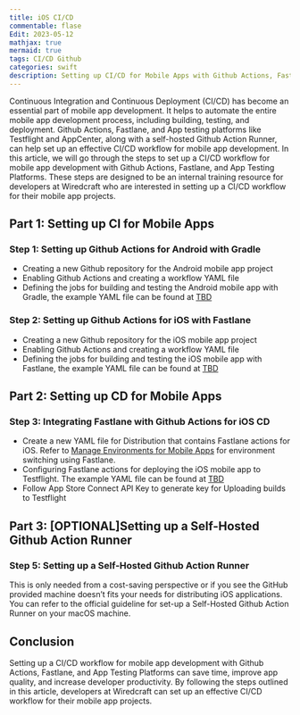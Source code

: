 ```yaml
---
title: iOS CI/CD
commentable: flase
Edit: 2023-05-12
mathjax: true
mermaid: true
tags: CI/CD Github
categories: swift
description: Setting up CI/CD for Mobile Apps with Github Actions, Fastlane, and App Testing Platforms
---
```


Continuous Integration and Continuous Deployment (CI/CD) has become an essential part of mobile app development. It helps to automate the entire mobile app development process, including building, testing, and deployment. Github Actions, Fastlane, and App testing platforms like Testflight and AppCenter, along with a self-hosted Github Action Runner, can help set up an effective CI/CD workflow for mobile app development.
In this article, we will go through the steps to set up a CI/CD workflow for mobile app development with Github Actions, Fastlane, and App Testing Platforms. These steps are designed to be an internal training resource for developers at Wiredcraft who are interested in setting up a CI/CD workflow for their mobile app projects.

## Part 1: Setting up CI for Mobile Apps

### Step 1: Setting up Github Actions for Android with Gradle
- Creating a new Github repository for the Android mobile app project
- Enabling Github Actions and creating a workflow YAML file
- Defining the jobs for building and testing the Android mobile app with Gradle, the example YAML file can be found at [TBD](TBD)

### Step 2: Setting up Github Actions for iOS with Fastlane
- Creating a new Github repository for the iOS mobile app project
- Enabling Github Actions and creating a workflow YAML file
- Defining the jobs for building and testing the iOS mobile app with Fastlane, the example YAML file can be found at [TBD](TBD)
 
## Part 2: Setting up CD for Mobile Apps

### Step 3: Integrating Fastlane with Github Actions for iOS CD
- Create a new YAML file for Distribution that contains Fastlane actions for iOS. Refer to [Manage Environments for Mobile Apps](TBD) for environment switching using Fastlane.
- Configuring Fastlane actions for deploying the iOS mobile app to Testflight. The example YAML file can be found at [TBD](TBD)
- Follow App Store Connect API Key to generate key for Uploading builds to Testflight
 
## Part 3: [OPTIONAL]Setting up a Self-Hosted Github Action Runner

### Step 5: Setting up a Self-Hosted Github Action Runner
This is only needed from a cost-saving perspective or if you see the GitHub provided machine doesn’t fits your needs for distributing iOS applications. You can refer to the official guideline for set-up a Self-Hosted Github Action Runner on your macOS machine.

## Conclusion
Setting up a CI/CD workflow for mobile app development with Github Actions, Fastlane, and App Testing Platforms can save time, improve app quality, and increase developer productivity. By following the steps outlined in this article, developers at Wiredcraft can set up an effective CI/CD workflow for their mobile app projects.

